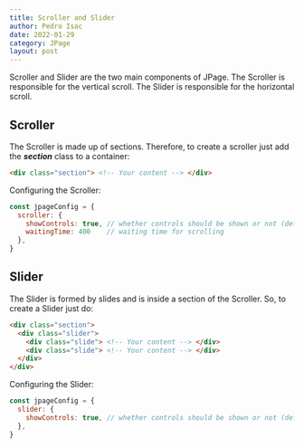 ```yaml
---
title: Scroller and Slider
author: Pedro Isac
date: 2022-01-29
category: JPage
layout: post
---
```


Scroller and Slider are the two main components of JPage. The Scroller is responsible for the vertical scroll. The Slider is responsible for the horizontal scroll.

## Scroller

The Scroller is made up of sections. Therefore, to create a scroller just add the ***section*** class to a container:

```html
<div class="section"> <!-- Your content --> </div>
```

Configuring the Scroller:

```javascript
const jpageConfig = {
  scroller: {
    showControls: true, // whether controls should be shown or not (default is true)
    waitingTime: 400    // waiting time for scrolling
  },
}
```

## Slider

The Slider is formed by slides and is inside a section of the Scroller. So, to create a Slider just do:

```html
<div class="section">
  <div class="slider">
    <div class="slide"> <!-- Your content --> </div>
    <div class="slide"> <!-- Your content --> </div>
  </div>
</div>
```

Configuring the Slider:

```javascript
const jpageConfig = {
  slider: {
    showControls: true, // whether controls should be shown or not (default is true)
  },
}
```